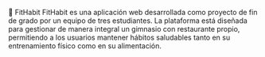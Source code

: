 💪 FitHabit
FitHabit es una aplicación web desarrollada como proyecto de fin de grado por un equipo de tres estudiantes. La plataforma está diseñada para gestionar de manera integral un gimnasio con restaurante propio, permitiendo a los usuarios mantener hábitos saludables tanto en su entrenamiento físico como en su alimentación.
